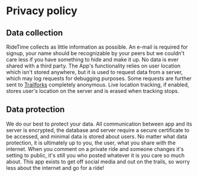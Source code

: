 # Privacy policy

## Data collection
RideTime collects as little information as possible. An e-mail is required for signup, your name should be recognizable by your peers but we couldn't care less if you have something to hide and make it up.
No data is ever shared with a third party. 
The App's functionality relies on user location which isn't stored anywhere, but it is used to request data from a server, which may log requests for debugging purposes. Some requests are further sent to [Trailforks](https://trailforks.com) completely anonymous.
Live location tracking, if enabled, stores user's location on the server and is erased when tracking stops.

## Data protection
We do our best to protect your data. All communication between app and its server is encrypted, the database and server require a secure certificate to be accessed, and minimal data is stored about users. 
No matter what data protection, it is ultimately up to you, the user, what you share with the internet. When you comment on a private ride and someone changes it's setting to public, it's still you who posted whatever it is you care so much about. This app exists to get off social media and out on the trails, so worry less about the internet and go for a ride!
